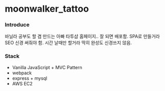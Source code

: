 # moonwalker_tattoo

### Introduce
바닐라 공부도 할 겸 만드는 아빠 타투샵 홈페이지..
잘 되면 배포함.
SPA로 만들거라 SEO 신경 써줘야 함.
시간 날때만 할거라 딱히 완성도 신경쓰지 않음.


### Stack
- Vanilla JavaScript + MVC Pattern
- webpack
- express + mysql
- AWS EC2
